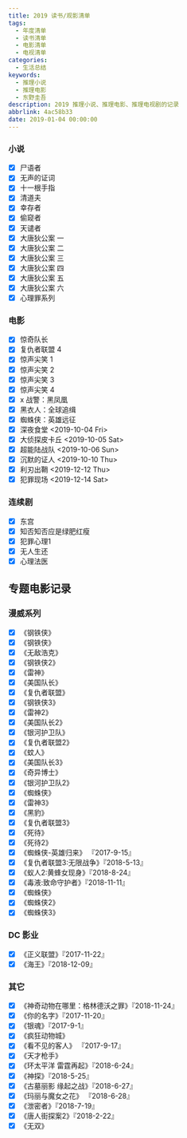 ```yaml
---
title: 2019 读书/观影清单
tags:
  - 年度清单
  - 读书清单
  - 电影清单
  - 电视清单
categories:
  - 生活总结
keywords:
  - 推理小说
  - 推理电影
  - 东野圭吾
description: 2019 推理小说、推理电影、推理电视剧的记录
abbrlink: 4ac58b33
date: 2019-01-04 00:00:00
---
```


### 小说 

- [X] 尸语者
- [X] 无声的证词
- [X] 十一根手指
- [X] 清道夫
- [X] 幸存者
- [X] 偷窥者
- [X] 天谴者
- [X] 大唐狄公案 一
- [X] 大唐狄公案 二
- [X] 大唐狄公案 三
- [X] 大唐狄公案 四
- [X] 大唐狄公案 五
- [X] 大唐狄公案 六
- [X] 心理罪系列

### 电影 

- [X] 惊奇队长
- [X] 复仇者联盟 4
- [X] 惊声尖笑 1
- [X] 惊声尖笑 2
- [X] 惊声尖笑 3
- [X] 惊声尖笑 4
- [X] x 战警：黑凤凰
- [X] 黑衣人：全球追缉
- [X] 蜘蛛侠：英雄远征
- [X] 深夜食堂 <2019-10-04 Fri>
- [X] 大侦探皮卡丘 <2019-10-05 Sat>
- [X] 超能陆战队 <2019-10-06 Sun>
- [X] 沉默的证人 <2019-10-10 Thu>
- [X] 利刃出鞘 <2019-12-12 Thu>
- [X] 犯罪现场 <2019-12-14 Sat>

### 连续剧 

- [X] 东宫
- [X] 知否知否应是绿肥红瘦
- [X] 犯罪心理1
- [X] 无人生还
- [X] 心理法医

## 专题电影记录 

### 漫威系列 

- [X] 《钢铁侠》
- [X] 《钢铁侠》
- [X] 《无敌浩克》
- [X] 《钢铁侠2》
- [X] 《雷神》
- [X] 《美国队长》
- [X] 《复仇者联盟》
- [X] 《钢铁侠3》
- [X] 《雷神2》
- [X] 《美国队长2》
- [X] 《银河护卫队》
- [X] 《复仇者联盟2》
- [X] 《蚊人》
- [X] 《美国队长3》
- [X] 《奇异博士》
- [X] 《银河护卫队2》
- [X] 《蜘蛛侠》
- [X] 《雷神3》
- [X] 《黑豹》
- [X] 《复仇者联盟3》
- [X] 《死待》
- [X] 《死待2》
- [X] 《蜘蛛侠-英雄归来》 『2017-9-15』
- [X] 《复仇者联盟3:无限战争》『2018-5-13』
- [X] 《蚁人2:黄蜂女现身》『2018-8-24』
- [X] 《毒液:致命守护者》『2018-11-11』
- [X] 《蜘蛛侠》
- [X] 《蜘蛛侠2》
- [X] 《蜘蛛侠3》

### DC 影业 

- [X] 《正义联盟》『2017-11-22』
- [X] 《海王》『2018-12-09』

### 其它 

- [X] 《神奇动物在哪里：格林德沃之罪》『2018-11-24』
- [X] 《你的名字》『2017-11-20』
- [X] 《银魂》『2017-9-1』
- [X] 《疯狂动物城》
- [X] 《看不见的客人》 『2017-9-17』
- [X] 《天才枪手》
- [X] 《环太平洋 雷霆再起》『2018-6-24』
- [X] 《神探》『2018-5-25』
- [X] 《古墓丽影 缘起之战》『2018-6-27』
- [X] 《玛丽与魔女之花》 『2018-6-28』
- [X] 《泄密者》『2018-7-19』
- [X] 《唐人街探案2》『2018-2-22』
- [X] 《无双》
